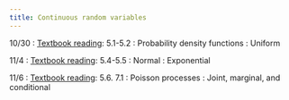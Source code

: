 ```yaml
---
title: Continuous random variables
---
```


10/30
: [Textbook reading](https://drive.google.com/file/d/1VmkAAGOYCTORq1wxSQqy255qLJjTNvBI/view?usp=sharing): 5.1-5.2
: Probability density functions
: Uniform

11/4
: [Textbook reading](https://drive.google.com/file/d/1VmkAAGOYCTORq1wxSQqy255qLJjTNvBI/view?usp=sharing): 5.4-5.5
: Normal
: Exponential

11/6
: [Textbook reading](https://drive.google.com/file/d/1VmkAAGOYCTORq1wxSQqy255qLJjTNvBI/view?usp=sharing): 5.6. 7.1
: Poisson processes
: Joint, marginal, and conditional